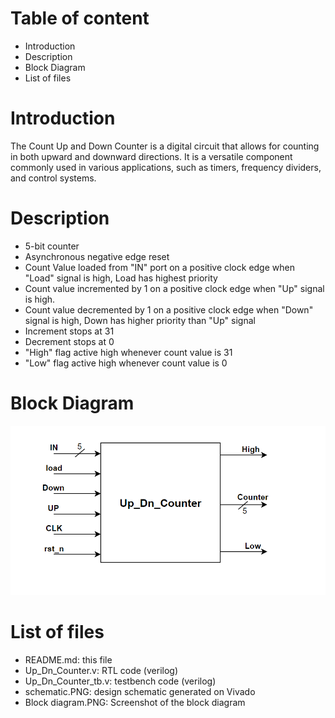 # Table of content
- Introduction
- Description
- Block Diagram
- List of files

# Introduction
The Count Up and Down Counter is a digital circuit that allows for counting in both upward and downward directions. It is a versatile component commonly used in various applications, such as timers, frequency dividers, and control systems.

# Description
- 5-bit counter
- Asynchronous negative edge reset
- Count Value loaded from "IN" port on a positive clock edge when "Load" signal is high, Load has highest priority
- Count value incremented by 1 on a positive clock edge when "Up" signal is high.
- Count value decremented by 1 on a positive clock edge when "Down" signal is high, Down has higher priority than "Up" signal
- Increment stops at 31
- Decrement stops at 0
- "High" flag active high whenever count value is 31
- "Low" flag active high whenever count value is 0

# Block Diagram
![Screenshot of up_Dn_Counter](https://github.com/FatmaAli99/UP_DOWN_COUNTER/blob/main/Block%20diagram.PNG)

# List of files
- README.md: this file
- Up_Dn_Counter.v: RTL code (verilog)   
- Up_Dn_Counter_tb.v: testbench code (verilog)
- schematic.PNG: design schematic generated on Vivado
- Block diagram.PNG: Screenshot of the block diagram
 


